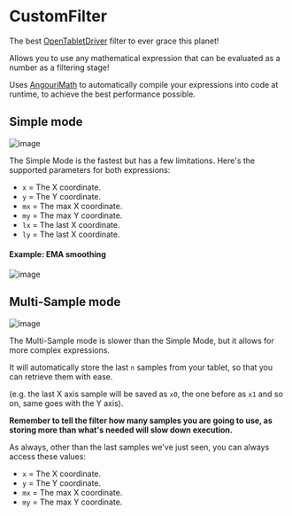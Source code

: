 # CustomFilter

The best [OpenTabletDriver](https://github.com/OpentabletDriver/OpenTabletDriver) filter to ever grace this planet!

Allows you to use any mathematical expression that can be evaluated as a number as a filtering stage!

Uses [AngouriMath](https://github.com/asc-community/AngouriMath) to automatically compile your expressions into code at runtime, to achieve the best performance possible.

## Simple mode

![image](https://user-images.githubusercontent.com/46694241/152674287-80f94d11-5271-44d7-a11a-a5a9fabe610a.png)

The Simple Mode is the fastest but has a few limitations.
Here's the supported parameters for both expressions:

- `x` = The X coordinate.
- `y` = The Y coordinate.
- `mx` = The max X coordinate.
- `my` = The max Y coordinate.
- `lx` = The last X coordinate.
- `ly` = The last X coordinate.

#### Example: EMA smoothing
![image](https://user-images.githubusercontent.com/46694241/152674407-eaccdf71-6fb2-448a-9eb4-6bc1c820bac0.png)

## Multi-Sample mode
![image](https://user-images.githubusercontent.com/46694241/152674423-eaded8d6-6158-4cf9-8e23-ed28ebb846e5.png)

The Multi-Sample mode is slower than the Simple Mode, but it allows for more complex expressions.

It will automatically store the last `n` samples from your tablet, so that you can retrieve them with ease.

(e.g. the last X axis sample will be saved as `x0`, the one before as `x1` and so on, same goes with the Y axis).

**Remember to tell the filter how many samples you are going to use, as storing more than what's needed will slow down execution.**

As always, other than the last samples we've just seen, you can always access these values: 

- `x` = The X coordinate.
- `y` = The Y coordinate.
- `mx` = The max X coordinate.
- `my` = The max Y coordinate.
